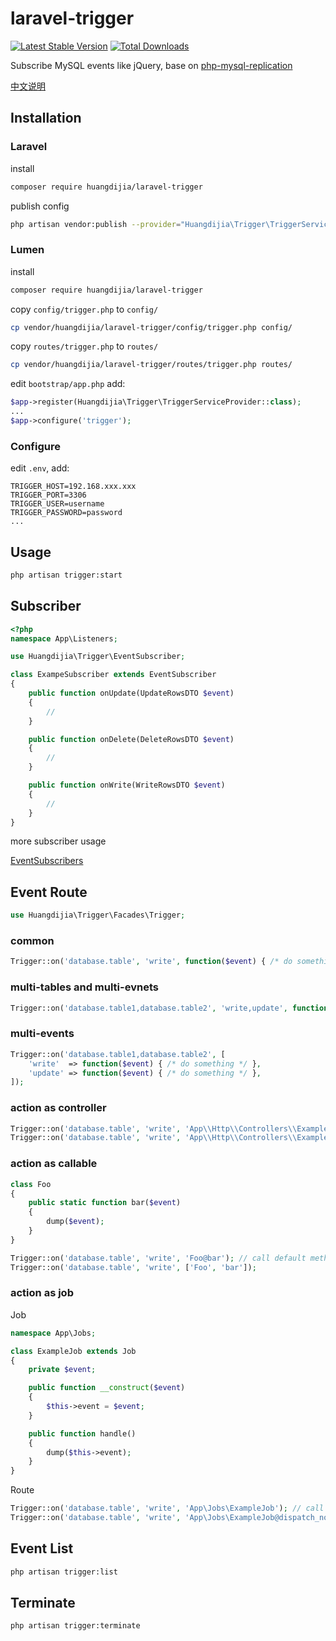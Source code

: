 # laravel-trigger

[![Latest Stable Version](https://poser.pugx.org/huangdijia/laravel-trigger/version.png)](https://packagist.org/packages/huangdijia/laravel-trigger)
[![Total Downloads](https://poser.pugx.org/huangdijia/laravel-trigger/d/total.png)](https://packagist.org/packages/huangdijia/laravel-trigger)

Subscribe MySQL events like jQuery, base on [php-mysql-replication](https://github.com/krowinski/php-mysql-replication)

[中文说明](README-CN.md)

## Installation

### Laravel

install

~~~bash
composer require huangdijia/laravel-trigger
~~~

publish config

~~~bash
php artisan vendor:publish --provider="Huangdijia\Trigger\TriggerServiceProvider"
~~~

### Lumen

install

~~~bash
composer require huangdijia/laravel-trigger
~~~

copy `config/trigger.php` to `config/`

~~~bash
cp vendor/huangdijia/laravel-trigger/config/trigger.php config/
~~~

copy `routes/trigger.php` to `routes/`

~~~bash
cp vendor/huangdijia/laravel-trigger/routes/trigger.php routes/
~~~

edit `bootstrap/app.php` add:

~~~php
$app->register(Huangdijia\Trigger\TriggerServiceProvider::class);
...
$app->configure('trigger');
~~~

### Configure

edit `.env`, add:

~~~env
TRIGGER_HOST=192.168.xxx.xxx
TRIGGER_PORT=3306
TRIGGER_USER=username
TRIGGER_PASSWORD=password
...
~~~

## Usage

~~~bash
php artisan trigger:start
~~~

## Subscriber

~~~php
<?php
namespace App\Listeners;

use Huangdijia\Trigger\EventSubscriber;

class ExampeSubscriber extends EventSubscriber
{
    public function onUpdate(UpdateRowsDTO $event)
    {
        //
    }

    public function onDelete(DeleteRowsDTO $event)
    {
        //
    }

    public function onWrite(WriteRowsDTO $event)
    {
        //
    }
}
~~~

more subscriber usage

[EventSubscribers](https://github.com/krowinski/php-mysql-replication/blob/master/src/MySQLReplication/Event/EventSubscribers.php)

## Event Route

~~~php
use Huangdijia\Trigger\Facades\Trigger;
~~~

### common

~~~php
Trigger::on('database.table', 'write', function($event) { /* do something */ });
~~~

### multi-tables and multi-evnets

~~~php
Trigger::on('database.table1,database.table2', 'write,update', function($event) { /* do something */ });
~~~

### multi-events

~~~php
Trigger::on('database.table1,database.table2', [
    'write'  => function($event) { /* do something */ },
    'update' => function($event) { /* do something */ },
]);
~~~

### action as controller

~~~php
Trigger::on('database.table', 'write', 'App\\Http\\Controllers\\ExampleController'); // call default method 'handle'
Trigger::on('database.table', 'write', 'App\\Http\\Controllers\\ExampleController@write');
~~~

### action as callable

~~~php
class Foo
{
    public static function bar($event)
    {
        dump($event);
    }
}

Trigger::on('database.table', 'write', 'Foo@bar'); // call default method 'handle'
Trigger::on('database.table', 'write', ['Foo', 'bar']);
~~~

### action as job

Job

~~~php
namespace App\Jobs;

class ExampleJob extends Job
{
    private $event;

    public function __construct($event)
    {
        $this->event = $event;
    }

    public function handle()
    {
        dump($this->event);
    }
}

~~~

Route

~~~php
Trigger::on('database.table', 'write', 'App\Jobs\ExampleJob'); // call default method 'dispatch'
Trigger::on('database.table', 'write', 'App\Jobs\ExampleJob@dispatch_now');
~~~

## Event List

~~~bash
php artisan trigger:list
~~~

## Terminate

~~~bash
php artisan trigger:terminate
~~~
